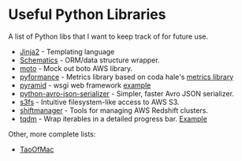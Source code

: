 Useful Python Libraries
=======================

A list of Python libs that I want to keep track of for future use.

* [Jinja2](http://jinja.pocoo.org/docs/dev/) - Templating language
* [Schematics](https://github.com/schematics/schematics) - ORM/data structure wrapper.
* [moto](https://github.com/spulec/moto) - Mock out boto AWS library.
* [pyformance](https://github.com/omergertel/pyformance) - Metrics library based on coda hale's [metrics library](https://dropwizard.github.io/metrics/3.1.0/)
* [pyramid](https://github.com/jghoman/pyramid-example) - wsgi web framework [example](https://github.com/jghoman/pyramid-example)
* [python-avro-json-serializer](https://github.com/linkedin/python-avro-json-serializer) - Simpler, faster Avro JSON serializer.
* [s3fs](http://s3fs.readthedocs.org/en/latest/) - Intuitive filesystem-like access to AWS S3.
* [shiftmanager](https://github.com/SimpleFinance/shiftmanager/) - Tools for managing AWS Redshift clusters.
* [tqdm](https://github.com/noamraph/tqdm) - Wrap iterables in a detailed progress bar.  [Example](https://github.com/jghoman/tqdm-example)

Other, more complete lists:

* [TaoOfMac](https://taoofmac.com/space/dev/Python)
